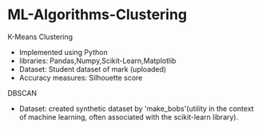 # ML-Algorithms-Clustering

K-Means Clustering
 - Implemented using Python
 - libraries: Pandas,Numpy,Scikit-Learn,Matplotlib
 - Dataset: Student dataset of mark (uploaded)
 - Accuracy measures: Silhouette score

DBSCAN
  - Dataset: created synthetic dataset by 'make_bobs'(utility in the context of machine learning, often associated with the scikit-learn library).
